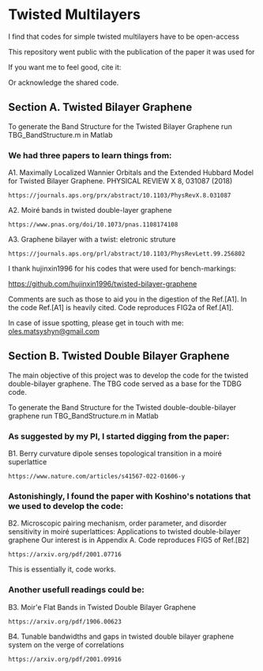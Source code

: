 #  Twisted Multilayers

   I find that codes for simple twisted multilayers have to be open-access
   
   This repository went public with the publication of the paper it was used for
   
   If you want me to feel good, cite it:
   
   Or acknowledge the shared code.
   
## Section A. Twisted Bilayer Graphene

To generate the Band Structure for the Twisted Bilayer Graphene 
run TBG_BandStructure.m in Matlab

### We had three papers to learn things from:
A1. Maximally Localized Wannier Orbitals and the Extended Hubbard Model for
    Twisted Bilayer Graphene. PHYSICAL REVIEW X 8, 031087 (2018)
    
    https://journals.aps.org/prx/abstract/10.1103/PhysRevX.8.031087

A2. Moiré bands in twisted double-layer graphene

    https://www.pnas.org/doi/10.1073/pnas.1108174108

A3. Graphene bilayer with a twist: eletronic struture

    https://journals.aps.org/prl/abstract/10.1103/PhysRevLett.99.256802

I thank hujinxin1996 for his codes that were used for bench-markings:

https://github.com/hujinxin1996/twisted-bilayer-graphene

Comments are such as those to aid you in the digestion of the Ref.[A1]. In the code
Ref.[A1] is heavily cited. Code reproduces FIG2a of Ref.[A1].

In case of issue spotting, please get in touch with me: oles.matsyshyn@gmail.com

## Section B. Twisted Double Bilayer Graphene

The main objective of this project was to develop the code for the twisted 
double-bilayer graphene. The TBG code served as a base for the TDBG code.

To generate the Band Structure for the Twisted double-double-bilayer graphene 
run TBG_BandStructure.m in Matlab

### As suggested by my PI, I started digging from the paper:
B1. Berry curvature dipole senses topological transition in a moiré superlattice

    https://www.nature.com/articles/s41567-022-01606-y

### Astonishingly, I found the paper with Koshino's notations that we used to develop the code:
B2. Microscopic pairing mechanism, order parameter, and disorder sensitivity in moiré
    superlattices: Applications to twisted double-bilayer graphene
    Our interest is in Appendix A. Code reproduces FIG5 of Ref.[B2]
    
    https://arxiv.org/pdf/2001.07716

   This is essentially it, code works.

### Another usefull readings could be:
B3. Moir'e Flat Bands in Twisted Double Bilayer Graphene

    https://arxiv.org/pdf/1906.00623
    
B4. Tunable bandwidths and gaps in twisted double bilayer graphene system on the verge
    of correlations 
    
    https://arxiv.org/pdf/2001.09916

